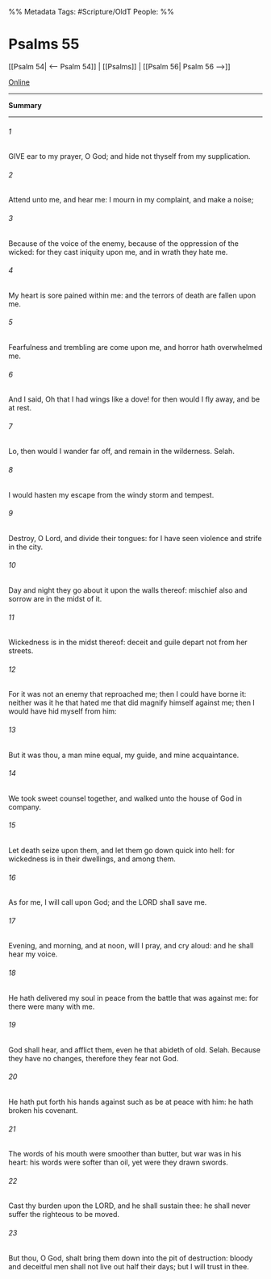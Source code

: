 

%% Metadata
Tags: #Scripture/OldT
People: 
%%
# Psalms 55
[[Psalm 54| <-- Psalm 54]] | [[Psalms]] | [[Psalm 56| Psalm 56 -->]]

[Online](https://churchofjesuschrist.org/study/scriptures/ot/ps/55?lang=eng)

---
__Summary__



---

###### 1
GIVE ear to my prayer, O God; and hide not thyself from my supplication.
###### 2
Attend unto me, and hear me: I mourn in my complaint, and make a noise;
###### 3
Because of the voice of the enemy, because of the oppression of the wicked: for they cast iniquity upon me, and in wrath they hate me.
###### 4
My heart is sore pained within me: and the terrors of death are fallen upon me.
###### 5
Fearfulness and trembling are come upon me, and horror hath overwhelmed me.
###### 6
And I said, Oh that I had wings like a dove!  for then would I fly away, and be at rest.
###### 7
Lo, then would I wander far off, and remain in the wilderness.  Selah.
###### 8
I would hasten my escape from the windy storm and tempest.
###### 9
Destroy, O Lord, and divide their tongues: for I have seen violence and strife in the city.
###### 10
Day and night they go about it upon the walls thereof: mischief also and sorrow are in the midst of it.
###### 11
Wickedness is in the midst thereof: deceit and guile depart not from her streets.
###### 12
For it was not an enemy that reproached me; then I could have borne it: neither was it he that hated me that did magnify himself against me; then I would have hid myself from him:
###### 13
But it was thou, a man mine equal, my guide, and mine acquaintance.
###### 14
We took sweet counsel together, and walked unto the house of God in company.
###### 15
Let death seize upon them, and let them go down quick into hell: for wickedness is in their dwellings, and among them.
###### 16
As for me, I will call upon God; and the LORD shall save me.
###### 17
Evening, and morning, and at noon, will I pray, and cry aloud: and he shall hear my voice.
###### 18
He hath delivered my soul in peace from the battle that was against me: for there were many with me.
###### 19
God shall hear, and afflict them, even he that abideth of old.  Selah.  Because they have no changes, therefore they fear not God.
###### 20
He hath put forth his hands against such as be at peace with him: he hath broken his covenant.
###### 21
The words of his mouth were smoother than butter, but war was in his heart: his words were softer than oil, yet were they drawn swords.
###### 22
Cast thy burden upon the LORD, and he shall sustain thee: he shall never suffer the righteous to be moved.
###### 23
But thou, O God, shalt bring them down into the pit of destruction: bloody and deceitful men shall not live out half their days; but I will trust in thee.



